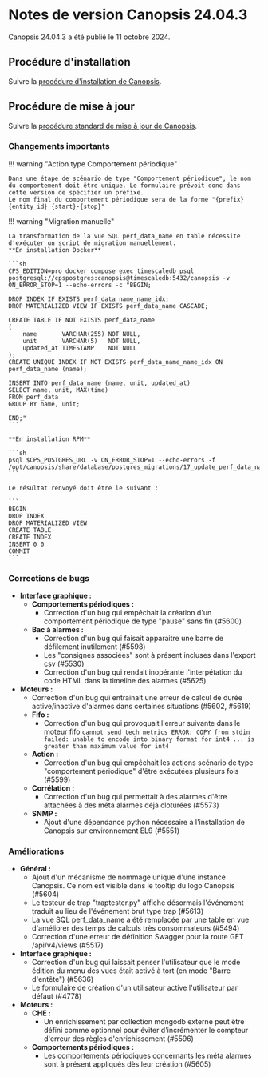 # Notes de version Canopsis 24.04.3

Canopsis 24.04.3 a été publié le 11 octobre 2024.

## Procédure d'installation

Suivre la [procédure d'installation de Canopsis](../guide-administration/installation/index.md).

## Procédure de mise à jour

Suivre la [procédure standard de mise à jour de Canopsis](../guide-administration/mise-a-jour/index.md).

### Changements importants

!!! warning "Action type Comportement périodique"

    Dans une étape de scénario de type "Comportement périodique", le nom du comportement doit être unique. Le formulaire prévoit donc dans cette version de spécifier un préfixe.
    Le nom final du comportement périodique sera de la forme "{prefix} {entity_id} {start}-{stop}"

!!! warning "Migration manuelle"

    La transformation de la vue SQL perf_data_name en table nécessite d'exécuter un script de migration manuellement.  
    **En installation Docker**
    
    ```sh
    CPS_EDITION=pro docker compose exec timescaledb psql postgresql://cpspostgres:canopsis@timescaledb:5432/canopsis -v ON_ERROR_STOP=1 --echo-errors -c "BEGIN;
    
    DROP INDEX IF EXISTS perf_data_name_name_idx;
    DROP MATERIALIZED VIEW IF EXISTS perf_data_name CASCADE;
    
    CREATE TABLE IF NOT EXISTS perf_data_name
    (
        name       VARCHAR(255) NOT NULL,
        unit       VARCHAR(5)   NOT NULL,
        updated_at TIMESTAMP    NOT NULL
    );
    CREATE UNIQUE INDEX IF NOT EXISTS perf_data_name_name_idx ON perf_data_name (name);
    
    INSERT INTO perf_data_name (name, unit, updated_at)
    SELECT name, unit, MAX(time)
    FROM perf_data
    GROUP BY name, unit;
    
    END;"
    ```
     
    **En installation RPM**
    
    ```sh
    psql $CPS_POSTGRES_URL -v ON_ERROR_STOP=1 --echo-errors -f /opt/canopsis/share/database/postgres_migrations/17_update_perf_data_name_table.up.sql
    ``` 
     
    Le résultat renvoyé doit être le suivant :  
     
    ```
    BEGIN
    DROP INDEX
    DROP MATERIALIZED VIEW
    CREATE TABLE
    CREATE INDEX
    INSERT 0 0
    COMMIT
    ```


### Corrections de bugs

*  **Interface graphique :**
    * **Comportements périodiques :**
        * Correction d'un bug qui empêchait la création d'un comportement périodique de type "pause" sans fin (#5600)
    * **Bac à alarmes :**
        * Correction d'un bug qui faisait apparaitre une barre de défilement inutilement (#5598)
        * Les "consignes associées" sont à présent incluses dans l'export csv (#5530)
        * Correction d'un bug qui rendait inopérante l'interpétation du code HTML dans la timeline des alarmes (#5625)
*  **Moteurs :**
    * Correction d'un bug qui entrainait une erreur de calcul de durée active/inactive d'alarmes dans certaines situations (#5602, #5619)
    * **Fifo :**
        * Correction d'un bug qui provoquait l'erreur suivante dans le moteur fifo `cannot send tech metrics ERROR: COPY from stdin failed: unable to encode into binary format for int4 ... is greater than maximum value for int4`
    * **Action :**
        * Correction d'un bug qui empêchait les actions scénario de type "comportement périodique" d'être exécutées plusieurs fois (#5599) 
    * **Corrélation :**
        * Correction d'un bug qui permettait à des alarmes d'être attachées à des méta alarmes déjà cloturées (#5573)
   *  **SNMP :**
        * Ajout d'une dépendance python nécessaire à l'installation de Canopsis sur environnement EL9 (#5551)

### Améliorations

*  **Général :**
    * Ajout d'un mécanisme de nommage unique d'une instance Canopsis. Ce nom est visible dans le tooltip du logo Canopsis (#5604)
    * Le testeur de trap "traptester.py" affiche désormais l'événement traduit au lieu de l'événement brut type trap (#5613)
    * La vue SQL perf_data_name a été remplacée par une table en vue d'améliorer des temps de calculs très consommateurs (#5494)
    * Correction d'une erreur de définition Swagger pour la route GET /api/v4/views (#5517)
*  **Interface graphique :**
    * Correction d'un bug qui laissait penser l'utilisateur que le mode édition du menu des vues était activé à tort (en mode "Barre d'entête") (#5636)
    * Le formulaire de création d'un utilisateur active l'utilisateur par défaut (#4778)
*  **Moteurs :**
    * **CHE :**
        * Un enrichissement par collection mongodb externe peut être défini comme optionnel pour éviter d'incrémenter le compteur d'erreur des règles d'enrichissement (#5596) 
    * **Comportements périodiques :**
        * Les comportements périodiques concernants les méta alarmes sont à présent appliqués dès leur création (#5605)
